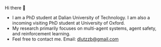 Hi there 👋
- I am a PhD student at Dalian University of Technology. I am also a incoming visiting PhD student at University of Oxford.
- My research primarily focuses on multi-agent systems, agent safety, and reinforcement learning.
- Feel free to contact me. Email: dlutzzb@gmail.com
